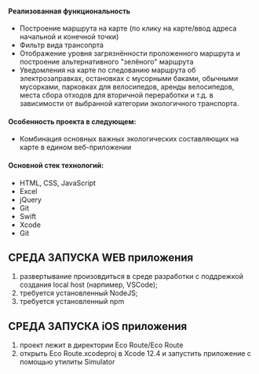 <h4>Реализованная функциональность</h4>
<ul>
    <li>Построение маршрута на карте (по клику на карте/ввод адреса начальной и конечной точки)</li>
    <li>Фильтр вида трансопрта</li>
    <li>Отображение уровня загрязнённости проложенного маршрута и построение альтернативного "зелёного" маршрута</li>
    <li>Уведомления на карте по следованию маршрута об электрозаправках, остановках с мусорными баками, обычными мусорками, парковках для велосипедов, аренды велосипедов, места сбора отходов для вторичной переработки и т.д. в зависимости от выбранной категории экологичного транспорта. </li>
</ul> 
<h4>Особенность проекта в следующем:</h4>
<ul>
 <li>Комбинация основных важных экологических составляющих на карте в едином веб-приложении</li> 
 </ul>
<h4>Основной стек технологий:</h4>
<ul>
	<li>HTML, CSS, JavaScript</li>
	<li>Excel</li>
	<li>jQuery</li>
	<li>Git</li>  
	<li>Swift</li>
	<li>Xcode</li>
	<li>Git</li>
 </ul>

СРЕДА ЗАПУСКА WEB приложения
----------------------------
1) развертывание произовдиться в среде разработки с поддрежкой создания local host (нарпимер, VSCode);
2) требуется установленный NodeJS;
3) требуется установленный npm

СРЕДА ЗАПУСКА iOS приложения
----------------------------
1) проект лежит в директории Eco Route/Eco Route
2) открыть Eco Route.xcodeproj в Xcode 12.4 и запустить приложение с помощью утилиты Simulator
